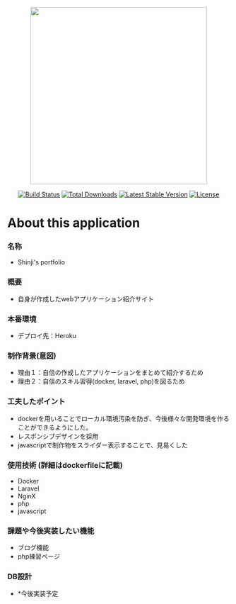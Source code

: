 <p align="center"><img src="https://res.cloudinary.com/dtfbvvkyp/image/upload/v1566331377/laravel-logolockup-cmyk-red.svg" width="400"></p>

<p align="center">
<a href="https://travis-ci.org/laravel/framework"><img src="https://travis-ci.org/laravel/framework.svg" alt="Build Status"></a>
<a href="https://packagist.org/packages/laravel/framework"><img src="https://poser.pugx.org/laravel/framework/d/total.svg" alt="Total Downloads"></a>
<a href="https://packagist.org/packages/laravel/framework"><img src="https://poser.pugx.org/laravel/framework/v/stable.svg" alt="Latest Stable Version"></a>
<a href="https://packagist.org/packages/laravel/framework"><img src="https://poser.pugx.org/laravel/framework/license.svg" alt="License"></a>
</p>


# About this application
### 名称
- Shinji's portfolio

### 概要
- 自身が作成したwebアプリケーション紹介サイト

### 本番環境
- デプロイ先：Heroku

### 制作背景(意図)
- 理由１：自信の作成したアプリケーションをまとめて紹介するため
- 理由２：自信のスキル習得(docker, laravel, php)を図るため

### 工夫したポイント
- dockerを用いることでローカル環境汚染を防ぎ、今後様々な開発環境を作ることができるようにした。
- レスポンシブデザインを採用
- javascriptで制作物をスライダー表示することで、見易くした

### 使用技術 (詳細はdockerfileに記載)
- Docker
- Laravel
- NginX
- php
- javascript

### 課題や今後実装したい機能
- ブログ機能
- php練習ページ

### DB設計
- *今後実装予定
